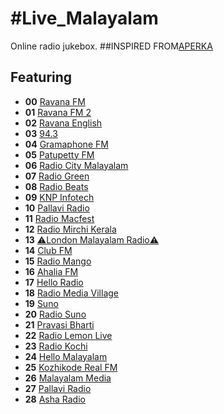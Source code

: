 # #Live_Malayalam

Online radio jukebox.
##INSPIRED FROM[APERKA](https://github.com/aperkaz)
## Featuring
* **00** [Ravana FM](http://stream.zeno.fm/y7n8qfmh838uv)
* **01** [Ravana FM 2](http://stream.zeno.fm/39zagfub938uv)
* **02** [Ravana English](http://stream.zeno.fm/v5c2bw72p48uv)
* **03** [94.3](https://playerservices.streamtheworld.com/api/livestream-redirect/CLUBFMUAEAAC.aac)
* **04** [Gramaphone FM](https://edge.mixlr.com/channel/axxln)
* **05** [Patupetty FM](https://listen.radioking.com/radio/305023/stream/354512)
* **06** [Radio City Malayalam](https://prclive4.listenon.in/Malayalam)
* **07** [Radio Green](https://servidor15.brlogic.com:7110/ve)
* **08** [Radio Beats](https://streamer.radio.co/sd0b826808/listen)
* **09** [KNP Infotech](http://radio.knpinfotech.co.in:8000/stream/1/?listening-from-radio-garden=1624554409280)
* **10** [Pallavi Radio](https://pallaviradio.out.airtime.pro/pallaviradio_a)
* **11** [Radio Macfest](https://radioindia.net/radio/macfast/icecast.audio)
* **12** [Radio Mirchi Kerala](http://n02.radiojar.com/q6hbcwmx8vzuv.mp3?rj-ttl=5&rj-tok=AAABdW3c0j8AU1QT19VJzvtLWw)
* **13** [⚠️London Malayalam Radio⚠️](https://radio.garden/api/ara/content/listen/pxGu8wy2/channel.mp3?1626457544992)
* **14** [Club FM](https://eu10.fastcast4u.com/clubfmuae)
* **15** [Radio Mango](https://bcovlive-a.akamaihd.net/19b535b7499a4719a5c19e043063f5d9/ap-southeast-1/6034685947001/profile_2/chunklist.m3u8)
* **16** [Ahalia FM](https://strw1.openstream.co/1435)
* **17** [Hello Radio](http://148.72.210.73:8000/helloradio.ogg)
* **18** [Radio Media Village](http://184.154.43.106:8145/stream)
* **19** [Suno](http://playerservices.streamtheworld.com/api/livestream-redirect/RADIO_SUNO_MELODY_S06.mp3)
* **20** [Radio Suno](https://playerservices.streamtheworld.com/api/livestream-redirect/SUNO917.mp3)
* **21** [Pravasi Bharti](https://cors.bitwize.com.lb/http://198.27.67.39:8000/pravasiradio.mp3)
* **22** [Radio Lemon Live](https://schedule.radiolemonlive.com:7443/radio/8000/live)
* **23** [Radio Kochi](https://d3caeelfr0kslf.cloudfront.net/radiokochi.m3u8)
* **24** [Hello Malayalam](https://keralanewsradio.com/radio/8000/radio.mp3)
* **25** [Kozhikode Real FM](https://air.pc.cdn.bitgravity.com/air/live/pbaudio083/chunklist.m3u8)
* **26** [Malayalam Media](https://radiomalayalamfm.com/radio/8000/radio.mp3)
* **27** [Pallavi Radio](https://pallaviradio.out.airtime.pro/pallaviradio_a)
* **28** [Asha Radio](https://edge.mixlr.com/channel/gvufg)
